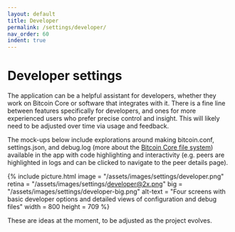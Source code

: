 ```yaml
---
layout: default
title: Developer
permalink: /settings/developer/
nav_order: 60
indent: true
---
```


# Developer settings

The application can be a helpful assistant for developers, whether they work on Bitcoin Core or software that integrates with it. There is a fine line between features specifically for developers, and ones for more experienced users who prefer precise control and insight. This will likely need to be adjusted over time via usage and feedback.

The mock-ups below include explorations around making bitcoin.conf, settings.json, and debug.log (more about the [Bitcoin Core file system](https://github.com/bitcoin/bitcoin/blob/master/doc/files.md#data-directory-layout)) available in the app with code highlighting and interactivity (e.g. peers are highlighted in logs and can be clicked to navigate to the peer details page).

{% include picture.html
	image = "/assets/images/settings/developer.png"
	retina = "/assets/images/settings/developer@2x.png"
	big = "/assets/images/settings/developer-big.png"
	alt-text = "Four screens with basic developer options and detailed views of configuration and debug files"
	width = 800
	height = 709
%}

These are ideas at the moment, to be adjusted as the project evolves.